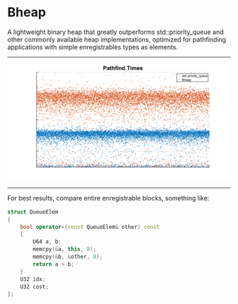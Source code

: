 # Bheap

A lightweight binary heap that greatly outperforms std::priority_queue and other commonly available heap implementations, optimized for pathfinding applications with simple enregistrables types as elements.

- - - -

![picture alt](https://raw.githubusercontent.com/komrad36/Bheap/master/bheap.png "Bheap vs. std::priority_queue")

- - - -

For best results, compare entire enregistrable blocks, something like:

```cpp
struct QueueElem
{
    bool operator<(const QueueElem& other) const
    {
        U64 a, b;
        memcpy(&a, this, 8);
        memcpy(&b, &other, 8);
        return a > b;
    }
    U32 idx;
    U32 cost;
};
```
